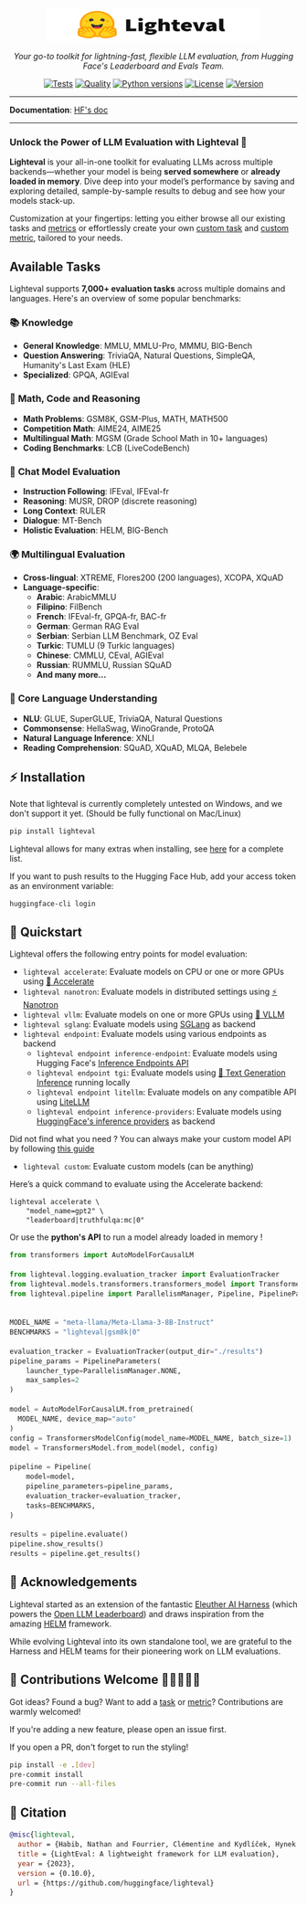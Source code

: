 <p align="center">
  <br/>
    <img alt="lighteval library logo" src="./assets/lighteval-doc.svg" width="376" height="59" style="max-width: 100%;">
  <br/>
</p>


<p align="center">
    <i>Your go-to toolkit for lightning-fast, flexible LLM evaluation, from Hugging Face's Leaderboard and Evals Team.</i>
</p>

<div align="center">

[![Tests](https://github.com/huggingface/lighteval/actions/workflows/tests.yaml/badge.svg?branch=main)](https://github.com/huggingface/lighteval/actions/workflows/tests.yaml?query=branch%3Amain)
[![Quality](https://github.com/huggingface/lighteval/actions/workflows/quality.yaml/badge.svg?branch=main)](https://github.com/huggingface/lighteval/actions/workflows/quality.yaml?query=branch%3Amain)
[![Python versions](https://img.shields.io/pypi/pyversions/lighteval)](https://www.python.org/downloads/)
[![License](https://img.shields.io/badge/License-MIT-green.svg)](https://github.com/huggingface/lighteval/blob/main/LICENSE)
[![Version](https://img.shields.io/pypi/v/lighteval)](https://pypi.org/project/lighteval/)

</div>

---

**Documentation**: <a href="https://huggingface.co/docs/lighteval/main/en/index" target="_blank">HF's doc</a>

---

### Unlock the Power of LLM Evaluation with Lighteval 🚀

**Lighteval** is your all-in-one toolkit for evaluating LLMs across multiple
backends—whether your model is being **served somewhere** or **already loaded in memory**.
Dive deep into your model’s performance by saving and exploring detailed,
sample-by-sample results to debug and see how your models stack-up.

Customization at your fingertips: letting you either browse all our existing tasks and [metrics](https://huggingface.co/docs/lighteval/metric-list) or effortlessly create your own [custom task](https://huggingface.co/docs/lighteval/adding-a-custom-task) and [custom metric](https://huggingface.co/docs/lighteval/adding-a-new-metric), tailored to your needs.


## Available Tasks

Lighteval supports **7,000+ evaluation tasks** across multiple domains and languages. Here's an overview of some popular benchmarks:


### 📚 **Knowledge**
- **General Knowledge**: MMLU, MMLU-Pro, MMMU, BIG-Bench
- **Question Answering**: TriviaQA, Natural Questions, SimpleQA, Humanity's Last Exam (HLE)
- **Specialized**: GPQA, AGIEval

### 🧮 **Math, Code and Reasoning**
- **Math Problems**: GSM8K, GSM-Plus, MATH, MATH500
- **Competition Math**: AIME24, AIME25
- **Multilingual Math**: MGSM (Grade School Math in 10+ languages)
- **Coding Benchmarks**: LCB (LiveCodeBench)

### 🎯 **Chat Model Evaluation**
- **Instruction Following**: IFEval, IFEval-fr
- **Reasoning**: MUSR, DROP (discrete reasoning)
- **Long Context**: RULER
- **Dialogue**: MT-Bench
- **Holistic Evaluation**: HELM, BIG-Bench

### 🌍 **Multilingual Evaluation**
- **Cross-lingual**: XTREME, Flores200 (200 languages), XCOPA, XQuAD
- **Language-specific**: 
  - **Arabic**: ArabicMMLU
  - **Filipino**: FilBench
  - **French**: IFEval-fr, GPQA-fr, BAC-fr
  - **German**: German RAG Eval
  - **Serbian**: Serbian LLM Benchmark, OZ Eval
  - **Turkic**: TUMLU (9 Turkic languages)
  - **Chinese**: CMMLU, CEval, AGIEval
  - **Russian**: RUMMLU, Russian SQuAD
  - **And many more...**

### 🧠 **Core Language Understanding**
- **NLU**: GLUE, SuperGLUE, TriviaQA, Natural Questions
- **Commonsense**: HellaSwag, WinoGrande, ProtoQA
- **Natural Language Inference**: XNLI
- **Reading Comprehension**: SQuAD, XQuAD, MLQA, Belebele


## ⚡️ Installation

Note that lighteval is currently completely untested on Windows, and we don't support it yet. (Should be fully functional on Mac/Linux)

```bash
pip install lighteval
```

Lighteval allows for many extras when installing, see [here](https://huggingface.co/docs/lighteval/installation) for a complete list.

If you want to push results to the Hugging Face Hub, add your access token as
an environment variable:

```shell
huggingface-cli login
```

## 🚀 Quickstart

Lighteval offers the following entry points for model evaluation:

- `lighteval accelerate`: Evaluate models on CPU or one or more GPUs using [🤗
  Accelerate](https://github.com/huggingface/accelerate)
- `lighteval nanotron`: Evaluate models in distributed settings using [⚡️
  Nanotron](https://github.com/huggingface/nanotron)
- `lighteval vllm`: Evaluate models on one or more GPUs using [🚀
  VLLM](https://github.com/vllm-project/vllm)
- `lighteval sglang`: Evaluate models using [SGLang](https://github.com/sgl-project/sglang) as backend
- `lighteval endpoint`: Evaluate models using various endpoints as backend
  - `lighteval endpoint inference-endpoint`: Evaluate models using Hugging Face's [Inference Endpoints API](https://huggingface.co/inference-endpoints/dedicated)
  - `lighteval endpoint tgi`: Evaluate models using [🔗 Text Generation Inference](https://huggingface.co/docs/text-generation-inference/en/index) running locally
  - `lighteval endpoint litellm`: Evaluate models on any compatible API using [LiteLLM](https://www.litellm.ai/)
  - `lighteval endpoint inference-providers`: Evaluate models using [HuggingFace's inference providers](https://huggingface.co/docs/inference-providers/en/index) as backend

Did not find what you need ? You can always make your custom model API by following [this guide](https://huggingface.co/docs/lighteval/main/en/evaluating-a-custom-model)
- `lighteval custom`: Evaluate custom models (can be anything)

Here’s a quick command to evaluate using the Accelerate backend:

```shell
lighteval accelerate \
    "model_name=gpt2" \
    "leaderboard|truthfulqa:mc|0"
```

Or use the **python's API** to run a model already loaded in memory !

```python
from transformers import AutoModelForCausalLM

from lighteval.logging.evaluation_tracker import EvaluationTracker
from lighteval.models.transformers.transformers_model import TransformersModel, TransformersModelConfig
from lighteval.pipeline import ParallelismManager, Pipeline, PipelineParameters


MODEL_NAME = "meta-llama/Meta-Llama-3-8B-Instruct"
BENCHMARKS = "lighteval|gsm8k|0"

evaluation_tracker = EvaluationTracker(output_dir="./results")
pipeline_params = PipelineParameters(
    launcher_type=ParallelismManager.NONE,
    max_samples=2
)

model = AutoModelForCausalLM.from_pretrained(
  MODEL_NAME, device_map="auto"
)
config = TransformersModelConfig(model_name=MODEL_NAME, batch_size=1)
model = TransformersModel.from_model(model, config)

pipeline = Pipeline(
    model=model,
    pipeline_parameters=pipeline_params,
    evaluation_tracker=evaluation_tracker,
    tasks=BENCHMARKS,
)

results = pipeline.evaluate()
pipeline.show_results()
results = pipeline.get_results()
```

## 🙏 Acknowledgements

Lighteval started as an extension of the fantastic [Eleuther AI
Harness](https://github.com/EleutherAI/lm-evaluation-harness) (which powers the
[Open LLM
Leaderboard](https://huggingface.co/spaces/open-llm-leaderboard/open_llm_leaderboard))
and draws inspiration from the amazing
[HELM](https://crfm.stanford.edu/helm/latest/) framework.

While evolving Lighteval into its own standalone tool, we are grateful to the
Harness and HELM teams for their pioneering work on LLM evaluations.

## 🌟 Contributions Welcome 💙💚💛💜🧡

Got ideas? Found a bug? Want to add a
[task](https://huggingface.co/docs/lighteval/adding-a-custom-task) or
[metric](https://huggingface.co/docs/lighteval/adding-a-new-metric)?
Contributions are warmly welcomed!

If you're adding a new feature, please open an issue first.

If you open a PR, don't forget to run the styling!

```bash
pip install -e .[dev]
pre-commit install
pre-commit run --all-files
```
## 📜 Citation

```bibtex
@misc{lighteval,
  author = {Habib, Nathan and Fourrier, Clémentine and Kydlíček, Hynek and Wolf, Thomas and Tunstall, Lewis},
  title = {LightEval: A lightweight framework for LLM evaluation},
  year = {2023},
  version = {0.10.0},
  url = {https://github.com/huggingface/lighteval}
}
```
